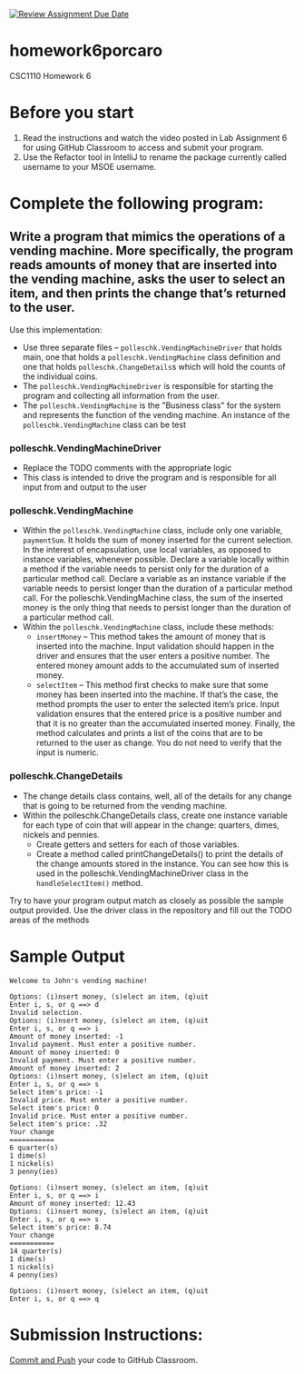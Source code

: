 [![Review Assignment Due Date](https://classroom.github.com/assets/deadline-readme-button-24ddc0f5d75046c5622901739e7c5dd533143b0c8e959d652212380cedb1ea36.svg)](https://classroom.github.com/a/pjK9QZfH)
# homework6porcaro
CSC1110 Homework 6

# Before you start
1. Read the instructions and watch the video posted in Lab Assignment 6 for using GitHub Classroom to access and submit your program.
1.  Use the Refactor tool in IntelliJ to rename the package currently called username to your MSOE username.
# Complete the following program:
## Write a program that mimics the operations of a vending machine. More specifically, the program reads amounts of money that are inserted into the vending machine, asks the user to select an item, and then prints the change that’s returned to the user.
Use this implementation:
- Use three separate files – `polleschk.VendingMachineDriver` that holds main,  one that holds a `polleschk.VendingMachine` class definition and one that holds `polleschk.ChangeDetails`s which will hold the counts of the individual coins.
- The `polleschk.VendingMachineDriver` is responsible for starting the program and collecting all information from the user.
- The `polleschk.VendingMachine` is the "Business class" for the system and represents the function of the vending machine.  An instance of the `polleschk.VendingMachine` class can be test
### polleschk.VendingMachineDriver
- Replace the TODO comments with the appropriate logic
- This class is intended to drive the program and is responsible for all input from and output to the user
### polleschk.VendingMachine
- Within the `polleschk.VendingMachine` class, include only one variable, `paymentSum`. It holds the sum of money inserted for the current selection. In the interest of encapsulation, use local variables, as opposed to instance variables, whenever possible. Declare a variable locally within a method if the variable needs to persist only for the duration of a particular method call. Declare a variable as an instance variable if the variable needs to persist longer than the duration of a particular method call. For the polleschk.VendingMachine class, the sum of the inserted money is the only thing that needs to persist longer than the duration of a particular method call.
- Within the `polleschk.VendingMachine` class, include these methods:
  - `insertMoney` – This method takes the amount of money that is inserted into the machine. Input validation should happen in the driver and ensures that the user enters a positive number. The entered money amount adds to the accumulated sum of inserted money. 
  - `selectItem` – This method first checks to make sure that some money has been inserted into the machine. If that’s the case, the method prompts the user to enter the selected item’s price. Input validation ensures that the entered price is a positive number and that it is no greater than the accumulated inserted money. Finally, the method calculates and prints a list of the coins that are to be returned to the user as change. You do not need to verify that the input is numeric.
### polleschk.ChangeDetails
- The change details class contains, well, all of the details for any change that is going to be returned from the vending machine.
- Within the polleschk.ChangeDetails class, create one instance variable for each type of coin that will appear in the change: quarters, dimes, nickels and pennies.
  - Create getters and setters for each of those variables.
  - Create a method called printChangeDetails() to print the details of the change amounts stored in the instance.  You can see how this is used in the polleschk.VendingMachineDriver class in the `handleSelectItem()` method.

Try to have your program output match as closely as possible the sample output provided.
Use the driver class in the repository and fill out the TODO areas of the methods

# Sample Output
```
Welcome to John's vending machine!

Options: (i)nsert money, (s)elect an item, (q)uit
Enter i, s, or q ==> d
Invalid selection.
Options: (i)nsert money, (s)elect an item, (q)uit
Enter i, s, or q ==> i
Amount of money inserted: -1
Invalid payment. Must enter a positive number.
Amount of money inserted: 0
Invalid payment. Must enter a positive number.
Amount of money inserted: 2
Options: (i)nsert money, (s)elect an item, (q)uit
Enter i, s, or q ==> s
Select item's price: -1
Invalid price. Must enter a positive number.
Select item's price: 0
Invalid price. Must enter a positive number.
Select item's price: .32
Your change
===========
6 quarter(s)
1 dime(s)
1 nickel(s)
3 penny(ies)

Options: (i)nsert money, (s)elect an item, (q)uit
Enter i, s, or q ==> i
Amount of money inserted: 12.43
Options: (i)nsert money, (s)elect an item, (q)uit
Enter i, s, or q ==> s
Select item's price: 8.74
Your change
===========
14 quarter(s)
1 dime(s)
1 nickel(s)
4 penny(ies)

Options: (i)nsert money, (s)elect an item, (q)uit
Enter i, s, or q ==> q
```

# Submission Instructions:
[Commit and Push](https://taylorial.com/tools/githubclassroom/) your code to GitHub Classroom.

